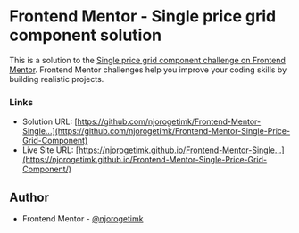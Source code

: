 # Frontend Mentor - Single price grid component solution

This is a solution to the [Single price grid component challenge on Frontend Mentor](https://www.frontendmentor.io/challenges/single-price-grid-component-5ce41129d0ff452fec5abbbc). Frontend Mentor challenges help you improve your coding skills by building realistic projects.

### Links

- Solution URL: [https://github.com/njorogetimk/Frontend-Mentor-Single...](https://github.com/njorogetimk/Frontend-Mentor-Single-Price-Grid-Component)
- Live Site URL: [https://njorogetimk.github.io/Frontend-Mentor-Single...](https://njorogetimk.github.io/Frontend-Mentor-Single-Price-Grid-Component/)

## Author

- Frontend Mentor - [@njorogetimk](https://www.frontendmentor.io/profile/njorogetimk)
